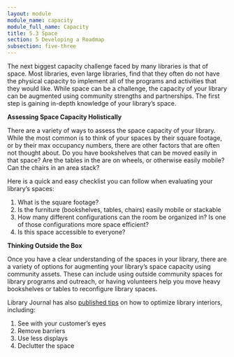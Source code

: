 ```yaml
---
layout: module
module_name: capacity
module_full_name: Capacity
title: 5.3 Space
section: 5 Developing a Roadmap
subsection: five-three
---
```


The next biggest capacity challenge faced by many libraries is that of space. Most libraries, even large libraries, find that they often do not have the physical capacity to implement all of the programs and activities that they would like. While space can be a challenge, the capacity of your library can be augmented using community strengths and partnerships. The first step is gaining in-depth knowledge of your library’s space. 

 
**Assessing Space Capacity Holistically** 

There are a variety of ways to assess the space capacity of your library. While the most common is to think of your spaces by their square footage, or by their max occupancy numbers, there are other factors that are often not thought about. Do you have bookshelves that can be moved easily in that space? Are the tables in the are on wheels, or otherwise easily mobile? Can the chairs in an area stack? 

Here is a quick and easy checklist you can follow when evaluating your library’s spaces: 
<ol>
<li>What is the square footage?</li>
<li>Is the furniture (bookshelves, tables, chairs) easily mobile or stackable</li>
<li>How many different configurations can the room be organized in? Is one of those configurations more space efficient?</li> 
<li>Is this space accessible to everyone?</li>
</ol>

**Thinking Outside the Box**

Once you have a clear understanding of the spaces in your library, there are a variety of options for augmenting your library’s space capacity using community assets. These can include using outside community spaces for library programs and outreach, or having volunteers help you move heavy bookshelves or tables to reconfigure library spaces. 

Library Journal has also <a href="https://lj.libraryjournal.com/2011/08/buildings/10-steps-to-a-better-library-interior-tips-that-dont-have-to-cost-a-lot-library-by-design/#_">published tips</a> on how to optimize library interiors, including: 
<ol>
<li>See with your customer’s eyes</li>
<li>Remove barriers</li>
<li>Use less displays</li>
  <li>Declutter the space</li>
</ol>
